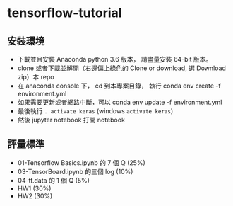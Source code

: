 # tensorflow-tutorial

## 安裝環境

* 下載並且安裝 Anaconda python 3.6 版本， 請盡量安裝 64-bit 版本。
* clone 或者下載並解開（右邊偏上綠色的 Clone or download, 選 Download zip）本 repo
* 在 anaconda console 下， cd 到本專案目錄， 執行 conda env create -f environment.yml
* 如果需要更新或者網路中斷，可以 conda env update -f environment.yml
* 最後執行 `. activate keras` (windows  `activate keras`)
* 然後 jupyter notebook 打開 notebook

## 評量標準
* 01-Tensorflow Basics.ipynb  的 7 個 Q (25%)
* 03-TensorBoard.ipynb 的三個 log (10%)
* 04-tf.data  的 1 個 Q (5%)
* HW1 (30%)
* HW2 (30%)


